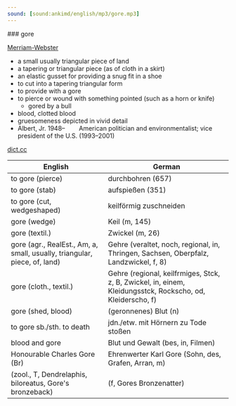 ```yaml
---
sound: [sound:ankimd/english/mp3/gore.mp3]
---
```


\### gore

[Merriam-Webster](https://www.merriam-webster.com/dictionary/gore)

- a small usually triangular piece of land
- a tapering or triangular piece (as of cloth in a skirt)
- an elastic gusset for providing a snug fit in a shoe
- to cut into a tapering triangular form
- to provide with a gore
- to pierce or wound with something pointed (such as a horn or knife)
    - gored by a bull
- blood, clotted blood
- gruesomeness depicted in vivid detail
- Albert, Jr. 1948–     American politician and environmentalist; vice president of the U.S. (1993–2001)

[dict.cc](https://www.dict.cc/gore)

| English        | German       |
| -------------- | ------------ |
| to gore (pierce) | durchbohren (657) |
| to gore (stab) | aufspießen (351) |
| to gore (cut, wedgeshaped) | keilförmig zuschneiden |
| gore (wedge) | Keil (m, 145) |
| gore (textil.) | Zwickel (m, 26) |
| gore (agr., RealEst., Am, a, small, usually, triangular, piece, of, land) | Gehre (veraltet, noch, regional, in, Thringen, Sachsen, Oberpfalz, Landzwickel, f, 8) |
| gore (cloth., textil.) | Gehre (regional, keilfrmiges, Stck, z, B, Zwickel, in, einem, Kleidungsstck, Rockscho, od, Kleiderscho, f) |
| gore (shed, blood) | (geronnenes) Blut (n) |
| to gore sb./sth. to death | jdn./etw. mit Hörnern zu Tode stoßen |
| blood and gore | Blut und Gewalt (bes, in, Filmen) |
| Honourable Charles Gore (Br) | Ehrenwerter Karl Gore (Sohn, des, Grafen, Arran, m) |
|  (zool., T, Dendrelaphis, biloreatus, Gore's bronzeback) |  (f, Gores Bronzenatter) |

